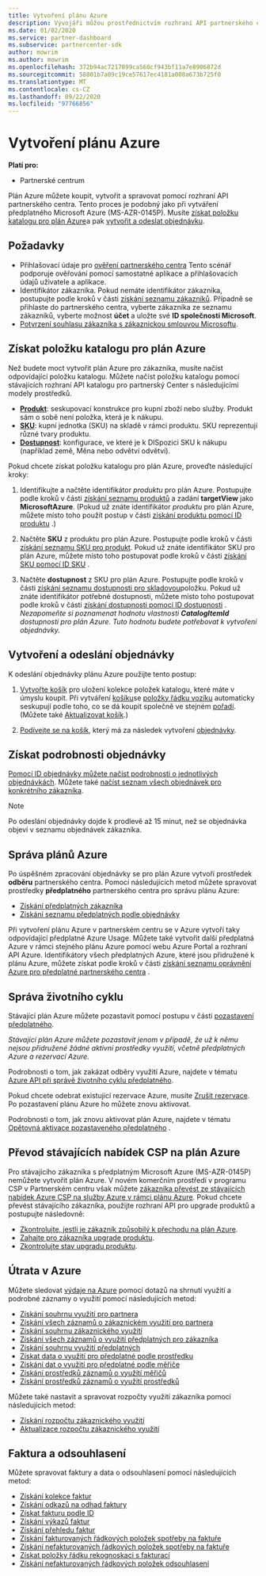 ```yaml
---
title: Vytvoření plánu Azure
description: Vývojáři můžou prostřednictvím rozhraní API partnerského centra koupit, vytvořit a spravovat plány Azure.
ms.date: 01/02/2020
ms.service: partner-dashboard
ms.subservice: partnercenter-sdk
author: mowrim
ms.author: mowrim
ms.openlocfilehash: 372b94ac7217899ca560cf943bf11a7e8906872d
ms.sourcegitcommit: 58801b7a09c19ce57617ec4181a008a673b725f0
ms.translationtype: MT
ms.contentlocale: cs-CZ
ms.lasthandoff: 09/22/2020
ms.locfileid: "97766856"
---
```

# <a name="create-an-azure-plan"></a>Vytvoření plánu Azure

**Platí pro:**

* Partnerské centrum

Plán Azure můžete koupit, vytvořit a spravovat pomocí rozhraní API partnerského centra. Tento proces je podobný jako při vytváření předplatného Microsoft Azure (MS-AZR-0145P). Musíte [získat položku katalogu pro plán Azure](#get-the-catalog-item-for-azure-plan)a pak [vytvořit a odeslat objednávku](#create-and-submit-an-order).

## <a name="prerequisites"></a>Požadavky

* Přihlašovací údaje pro [ověření partnerského centra](partner-center-authentication.md) Tento scénář podporuje ověřování pomocí samostatné aplikace a přihlašovacích údajů uživatele a aplikace.
* Identifikátor zákazníka. Pokud nemáte identifikátor zákazníka, postupujte podle kroků v části [získání seznamu zákazníků](get-a-list-of-customers.md). Případně se přihlaste do partnerského centra, vyberte zákazníka ze seznamu zákazníků, vyberte možnost **účet** a uložte své **ID společnosti Microsoft**.
* [Potvrzení souhlasu zákazníka s zákaznickou smlouvou Microsoftu](/partner-center/confirm-customer-agreement).

## <a name="get-the-catalog-item-for-azure-plan"></a>Získat položku katalogu pro plán Azure

Než budete moct vytvořit plán Azure pro zákazníka, musíte načíst odpovídající položku katalogu. Můžete načíst položku katalogu pomocí stávajících rozhraní API katalogu pro partnerský Center s následujícími modely prostředků.

* **[Produkt](product-resources.md#product)**: seskupovací konstrukce pro kupní zboží nebo služby. Produkt sám o sobě není položka, která je k nákupu.
* **[SKU](product-resources.md#sku)**: kupní jednotka (SKU) na skladě v rámci produktu. SKU reprezentují různé tvary produktu.
* **[Dostupnost](product-resources.md#availability)**: konfigurace, ve které je k DISpozici SKU k nákupu (například země, Měna nebo odvětví odvětví).

Pokud chcete získat položku katalogu pro plán Azure, proveďte následující kroky:

1. Identifikujte a načtěte identifikátor *produktu* pro plán Azure. Postupujte podle kroků v části [získání seznamu produktů](get-a-list-of-products.md) a zadání **targetView** jako **MicrosoftAzure**. (Pokud už znáte identifikátor *produktu* pro plán Azure, můžete místo toho použít postup v části [získání produktu pomocí ID produktu](get-a-product-by-id.md) .)

2. Načtěte **SKU** z produktu pro plán Azure. Postupujte podle kroků v části [získání seznamu SKU pro produkt](get-a-list-of-skus-for-a-product.md). Pokud už znáte identifikátor SKU pro plán Azure, můžete místo toho postupovat podle kroků v části [získání SKU pomocí ID SKU](get-a-sku-by-id.md) .

3. Načtěte **dostupnost** z SKU pro plán Azure. Postupujte podle kroků v části [získání seznamu dostupnosti pro skladovou](get-a-list-of-availabilities-for-a-sku.md)položku. Pokud už znáte identifikátor potřebné dostupnosti, můžete místo toho postupovat podle kroků v části [získání dostupnosti pomocí ID dostupnosti](get-an-availability-by-id.md) . *Nezapomeňte si poznamenat hodnotu vlastnosti **CatalogItemId** dostupnosti pro plán Azure. Tuto hodnotu budete potřebovat k vytvoření objednávky.*

## <a name="create-and-submit-an-order"></a>Vytvoření a odeslání objednávky

K odeslání objednávky plánu Azure použijte tento postup:

1. [Vytvořte košík](create-a-cart.md) pro uložení kolekce položek katalogu, které máte v úmyslu koupit. Při vytváření [košíku](cart-resources.md#cart)se [položky řádku vozíku](cart-resources.md#cartlineitem) automaticky seskupují podle toho, co se dá koupit společně ve stejném [pořadí](order-resources.md#order). (Můžete také [Aktualizovat košík](update-a-cart.md).)

2. [Podívejte se na košík](checkout-a-cart.md), který má za následek vytvoření [objednávky](order-resources.md#order).

## <a name="get-order-details"></a>Získat podrobnosti objednávky

[Pomocí ID objednávky můžete načíst podrobnosti o jednotlivých objednávkách](get-an-order-by-id.md). Můžete také [načíst seznam všech objednávek pro konkrétního zákazníka](get-all-of-a-customer-s-orders.md).

>[!NOTE]
>Po odeslání objednávky dojde k prodlevě až 15 minut, než se objednávka objeví v seznamu objednávek zákazníka.

## <a name="manage-azure-plans"></a>Správa plánů Azure

Po úspěšném zpracování objednávky se pro plán Azure vytvoří prostředek **odběru** partnerského centra. Pomocí následujících metod můžete spravovat prostředky **předplatného** partnerského centra pro správu plánu Azure:

* [Získání předplatných zákazníka](get-all-of-a-customer-s-subscriptions.md)
* [Získání seznamu předplatných podle objednávky](get-a-list-of-subscriptions-by-order.md)

Při vytvoření plánu Azure v partnerském centru se v Azure vytvoří taky odpovídající předplatné Azure Usage. Můžete také vytvořit další předplatná Azure v rámci stejného plánu Azure pomocí webu Azure Portal a rozhraní API Azure. Identifikátory všech předplatných Azure, které jsou přidružené k plánu Azure, můžete získat podle kroků v části [získání seznamu oprávnění Azure pro předplatné partnerského centra](get-a-list-of-azure-entitlements-for-subscription.md) .

## <a name="lifecycle-management"></a>Správa životního cyklu

Stávající plán Azure můžete pozastavit pomocí postupu v části [pozastavení předplatného](suspend-a-subscription.md).

*Stávající plán Azure můžete pozastavit jenom v případě, že už k němu nejsou přidružené žádné aktivní prostředky využití, včetně předplatných Azure a rezervací Azure.*

Podrobnosti o tom, jak zakázat odběry využití Azure, najdete v tématu [Azure API při správě životního cyklu předplatného](/rest/api/resources/subscriptions).

Pokud chcete odebrat existující rezervace Azure, musíte [Zrušit rezervace](/partner-center/azure-reservations-manage#cancel-or-exchange-a-reservation).
Po pozastavení plánu Azure ho můžete znovu aktivovat.

Podrobnosti o tom, jak znovu aktivovat plán Azure, najdete v tématu [Opětovná aktivace pozastaveného předplatného](reactivate-a-suspended-a-subscription.md) .

## <a name="transition-existing-csp-offers-to-azure-plan"></a>Převod stávajících nabídek CSP na plán Azure

Pro stávajícího zákazníka s předplatným Microsoft Azure (MS-AZR-0145P) nemůžete vytvořit plán Azure. V novém komerčním prostředí v programu CSP v Partnerském centru však můžete [zákazníka převést ze stávajících nabídek Azure CSP na služby Azure v rámci plánu Azure](/partner-center/azure-plan-transition). Pokud chcete převést stávajícího zákazníka, použijte rozhraní API pro upgrade produktů a postupujte následovně:

* [Zkontrolujte, jestli je zákazník způsobilý k přechodu na plán Azure](get-eligibility-for-product-upgrade.md).
* [Zahajte pro zákazníka upgrade produktu](create-product-upgrade-entity.md).
* [Zkontrolujte stav upgradu produktu](get-product-upgrade-status.md).

## <a name="azure-spending"></a>Útrata v Azure

Můžete sledovat [výdaje na Azure](azure-spending.md) pomocí dotazů na shrnutí využití a podrobné záznamy o využití pomocí následujících metod:

* [Získání souhrnu využití pro partnera](get-a-partner-usage-summary.md)
* [Získání všech záznamů o zákaznickém využití pro partnera](get-a-customer-s-usage-records.md)
* [Získání souhrnu zákaznického využití](get-a-customer-usage-summary.md)
* [Získání všech záznamů o využití předplatných pro zákazníka](get-a-customer-subscription-s-usage-records.md)
* [Získání souhrnu využití předplatných](get-a-customer-subscription-usage-summary.md)
* [Získat data o využití pro předplatné podle prostředku](get-a-customer-subscription-resource-usage-records.md)
* [Získání dat o využití pro předplatné podle měřiče](get-a-customer-subscription-meter-usage-records.md)
* [Získání prostředků záznamů o využití měřičů](meter-usage-resources.md)
* [Získání prostředků záznamů o využití prostředků](resource-usage-resources.md)

Můžete také nastavit a spravovat rozpočty využití zákazníka pomocí následujících metod:

* [Získání rozpočtu zákaznického využití](get-a-customer-s-usage-spending-budget.md)
* [Aktualizace rozpočtu zákaznického využití](update-a-customer-s-usage-spending-budget.md)

## <a name="invoice-and-reconciliation"></a>Faktura a odsouhlasení

Můžete spravovat faktury a data o odsouhlasení pomocí následujících metod:

* [Získání kolekce faktur](get-a-collection-of-invoices.md)
* [Získání odkazů na odhad faktury](get-invoice-estimate-links.md)
* [Získat fakturu podle ID](get-invoice-by-id.md)
* [Získání výkazů faktur](get-invoice-statement.md)
* [Získání přehledu faktur](get-invoice-summaries.md)
* [Získání fakturovaných řádkových položek spotřeby na faktuře](get-invoice-billed-consumption-lineitems.md)
* [Získání nefakturovaných řádkových položek spotřeby na faktuře](get-invoice-unbilled-consumption-lineitems.md)
* [Získat položky řádku rekognoskaci s fakturací](get-invoiceline-items.md)
* [Získání nefakturovaných řádkových položek odsouhlasení](get-invoice-unbilled-recon-lineitems.md)

